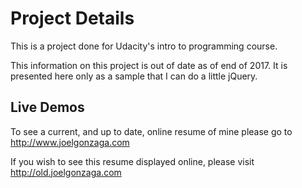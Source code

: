 # Project Details

This is a project done for Udacity's intro to programming course.

This information on this project is out of date as of end of 2017. It is presented here only as a sample that I can do a little jQuery.

## Live Demos

To see a current, and up to date, online resume of mine please go to http://www.joelgonzaga.com

If you wish to see this resume displayed online, please visit http://old.joelgonzaga.com